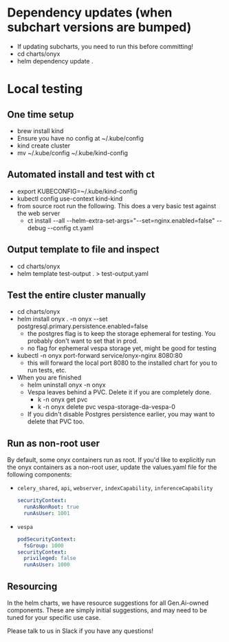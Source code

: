 # Dependency updates (when subchart versions are bumped)
* If updating subcharts, you need to run this before committing!
* cd charts/onyx
* helm dependency update .

# Local testing

## One time setup
* brew install kind
* Ensure you have no config at ~/.kube/config
* kind create cluster
* mv ~/.kube/config ~/.kube/kind-config

## Automated install and test with ct
* export KUBECONFIG=~/.kube/kind-config
* kubectl config use-context kind-kind
* from source root run the following. This does a very basic test against the web server
  * ct install --all --helm-extra-set-args="--set=nginx.enabled=false" --debug --config ct.yaml

## Output template to file and inspect
* cd charts/onyx
* helm template test-output . > test-output.yaml

## Test the entire cluster manually
* cd charts/onyx
* helm install onyx . -n onyx --set postgresql.primary.persistence.enabled=false
  * the postgres flag is to keep the storage ephemeral for testing. You probably don't want to set that in prod.
  * no flag for ephemeral vespa storage yet, might be good for testing
* kubectl -n onyx port-forward service/onyx-nginx 8080:80
  * this will forward the local port 8080 to the installed chart for you to run tests, etc.
* When you are finished
  * helm uninstall onyx -n onyx
  * Vespa leaves behind a PVC. Delete it if you are completely done.
    * k -n onyx get pvc
    * k -n onyx delete pvc vespa-storage-da-vespa-0
  * If you didn't disable Postgres persistence earlier, you may want to delete that PVC too.

## Run as non-root user
By default, some onyx containers run as root. If you'd like to explicitly run the onyx containers as a non-root user, update the values.yaml file for the following components:
  * `celery_shared`, `api`, `webserver`, `indexCapability`, `inferenceCapability`
    ```yaml
    securityContext:
      runAsNonRoot: true
      runAsUser: 1001
    ```
  * `vespa`
    ```yaml
    podSecurityContext:
      fsGroup: 1000
    securityContext:
      privileged: false
      runAsUser: 1000
    ```

## Resourcing
In the helm charts, we have resource suggestions for all Gen.Ai-owned components. 
These are simply initial suggestions, and may need to be tuned for your specific use case.

Please talk to us in Slack if you have any questions!
